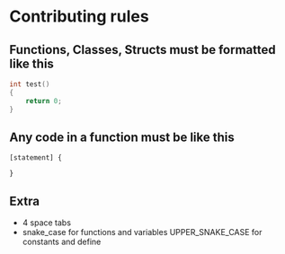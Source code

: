 # Contributing rules

## Functions, Classes, Structs must be formatted like this
```c++
int test()
{
    return 0;
}
```

## Any code in a function must be like this
```
[statement] {

}
```

## Extra
* 4 space tabs
* snake_case for functions and variables UPPER_SNAKE_CASE for constants and define
